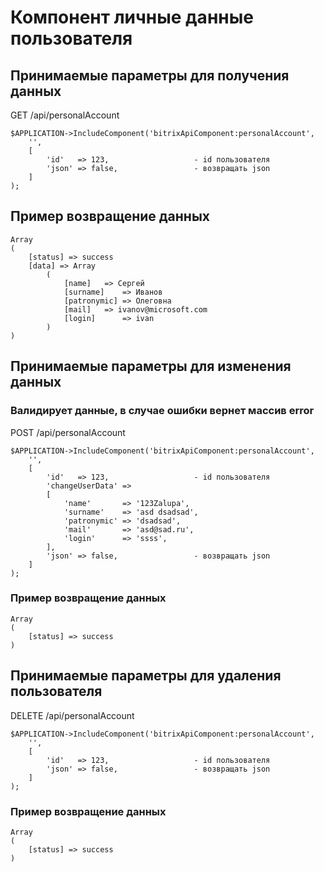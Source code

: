 # Компонент личные данные пользователя
## Принимаемые параметры для получения данных
GET /api/personalAccount
```
$APPLICATION->IncludeComponent('bitrixApiComponent:personalAccount',
	'',
	[
		'id'   => 123,                   - id пользователя
		'json' => false,                 - возвращать json
	]
);
```
## Пример возвращение данных
```
Array
(
    [status] => success
    [data] => Array
        (
            [name] 	 => Сергей
            [surname] 	 => Иванов
            [patronymic] => Олеговна
            [mail] 	 => ivanov@microsoft.com
            [login] 	 => ivan
        )
)
```
## Принимаемые параметры для изменения данных
### Валидирует данные, в случае ошибки вернет массив error
POST /api/personalAccount

```
$APPLICATION->IncludeComponent('bitrixApiComponent:personalAccount',
	'',
	[
		'id'   => 123,                   - id пользователя
		'changeUserData' =>
		[
			'name'       => '123Zalupa',
			'surname'    => 'asd dsadsad',
			'patronymic' => 'dsadsad',
			'mail'       => 'asd@sad.ru',
			'login'      => 'ssss',
		],
		'json' => false,                 - возвращать json
	]
);
```
### Пример возвращение данных
```
Array
(
    [status] => success
)
```
## Принимаемые параметры для удаления пользователя
DELETE /api/personalAccount
```
$APPLICATION->IncludeComponent('bitrixApiComponent:personalAccount',
	'',
	[
		'id'   => 123,                   - id пользователя
		'json' => false,                 - возвращать json
	]
);
```
### Пример возвращение данных
```
Array
(
    [status] => success
)
```
